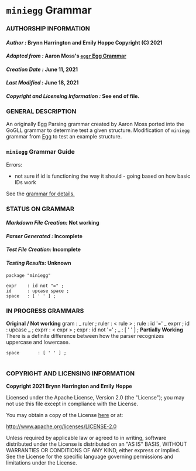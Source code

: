 # **`miniegg` Grammar**
### **AUTHORSHIP INFORMATION**
#### *Author :* Brynn Harrington and Emily Hoppe Copyright (C) 2021
#### *Adapted from :* Aaron Moss's [`eggr` Egg Grammar](https://github.com/bruceiv/egg/blob/deriv/grammars/miniegg.egg)
#### *Creation Date :* June 11, 2021 
#### *Last Modified :* June 18, 2021
#### *Copyright and Licensing Information :* See end of file.

###  **GENERAL DESCRIPTION**
An originally Egg Parsing grammar created by Aaron Moss ported into the GoGLL grammar to determine test a given structure. Modification of `miniegg` grammar from [Egg](https://github.com/bruceiv/egg/blob/deriv/grammars/miniegg.egg) to test an example structure.

### **`miniegg` Grammar Guide**
Errors:
- not sure if id is functioning the way it should - going based on how basic IDs work

See the [grammar for details.](../../gogll.md)

### **STATUS ON GRAMMAR**
#### *Markdown File Creation:* Not working 
#### *Parser Generated :* Incomplete
#### *Test File Creation:* Incomplete
#### *Testing Results:* Unknown
```
package "miniegg"

expr    : id not "=" ;
id      : upcase space ;    
space   : [ ' ' ] ;

```


### **IN PROGRESS GRAMMARS**
**Original / Not working**
    gram    : _ ruler ;
    ruler   : < rule > ;
    rule    : id '=' _ exprr ;
    id      : upcase _ ;
        exprr   : < expr > ;
    expr    : id not '=' ;
    _       : [ ' ' ] ;
**Partially Working**
There is a definite difference between how the parser recognizes uppercase and lowercase.
    
    space       : [ ' ' ] ;
#
### **COPYRIGHT AND LICENSING INFORMATION**
**Copyright 2021 Brynn Harrington and Emily Hoppe**

Licensed under the Apache License, Version 2.0 (the "License"); you may not use this file except in compliance with the License.

You may obtain a copy of the License [here](http://www.apache.org/licenses/LICENSE-2.0) or at:

http://www.apache.org/licenses/LICENSE-2.0

Unless required by applicable law or agreed to in writing, software distributed under the License is distributed on an "AS IS" BASIS, WITHOUT WARRANTIES OR CONDITIONS OF ANY KIND, either express or implied. See the License for the specific language governing permissions and limitations under the License.